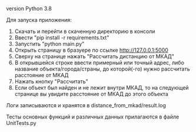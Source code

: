 version Python 3.8

Для запуска приложения:

1) Скачать и перейти в скаченную директорию в консоли
2) Ввести "pip install -r requirements.txt"
3) Запустить "python main.py"
4) Открыть страницу в бразуере по ссылке http://127.0.0.1:5000
5) Сверху на странице нажать "Рассчитать дистанцию от МКАД"
6) В открывшейся строке ввести примерный или точный адрес, либо название объекта/города/страны,
до которой(-го) нужно рассчитать расстояние от МКАД
7) Нажать кнопку "Рассчитать"
8) Если объект был найден и не лежит внутри МКАД, то на следующей странице вы увидите
расстояние от МКАД до этого объекта


Логи записываются и хранятся в distance_from_mkad/result.log

Тесты основных функций и различных данных прилагаются в файле UnitTests.py